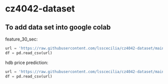 # cz4042-dataset

## To add data set into google colab

feature_30_sec:
``` python
url = 'https://raw.githubusercontent.com/lsscecilia/cz4042-dataset/main/features_30_sec.csv'
df = pd.read_csv(url)
```

hdb price prediction:
```python
url = 'https://raw.githubusercontent.com/lsscecilia/cz4042-dataset/main/hdb_price_prediction.csv'
df = pd.read_csv(url)
```
